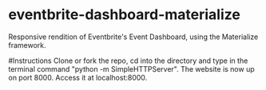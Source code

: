 # eventbrite-dashboard-materialize

Responsive rendition of Eventbrite's Event Dashboard, using the Materialize framework.


#Instructions 
Clone or fork the repo, cd into the directory and type in the terminal command "python -m SimpleHTTPServer". The website is now up on port 8000. Access it at localhost:8000.
